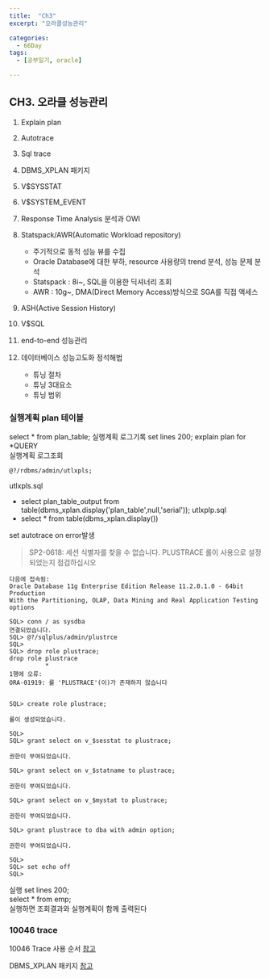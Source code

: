 ```yaml
---
title:  "Ch3"
excerpt: "오라클성능관리"

categories:
  - 66Day
tags:
  - [공부일기, oracle]

---
```


## CH3. 오라클 성능관리

1. Explain plan

2. Autotrace

3. Sql trace

4. DBMS_XPLAN 패키지

5. V$SYSSTAT

6. V$SYSTEM_EVENT

7. Response Time Analysis 분석과 OWI

8. Statspack/AWR(Automatic Workload repository)
	- 주기적으로 동적 성능 뷰를 수집
	- Oracle Database에 대한 부하, resource 사용량의 trend 분석, 성능 문제 분석
	- Statspack : 8i~, SQL을 이용한 딕셔너리 조회
	- AWR : 10g~, DMA(Direct Memory Access)방식으로 SGA를 직접 액세스
	
9. ASH(Active Session History)

10. V$SQL

11. end-to-end 성능관리

12. 데이터베이스 성능고도화 정석해법
	- 튜닝 절차
	- 튜닝 3대요소
	- 튜닝 범위
	
	


### 실행계획 plan 테이블
select * from plan_table;
실행계획 로그기록
set lines 200;
explain plan for *QUERY  
실행계획 로그조회
```
@?/rdbms/admin/utlxpls;
```
utlxpls.sql
- select plan_table_output from table(dbms_xplan.display('plan_table',null,'serial'));
utlxplp.sql 
- select * from table(dbms_xplan.display())  

set autotrace on error발생
> SP2-0618: 세션 식별자를 찾을 수 없습니다. PLUSTRACE 롤이 사용으로 설정되었는지 점검하십시오

```
다음에 접속됨:
Oracle Database 11g Enterprise Edition Release 11.2.0.1.0 - 64bit Production
With the Partitioning, OLAP, Data Mining and Real Application Testing options

SQL> conn / as sysdba
연결되었습니다.
SQL> @?/sqlplus/admin/plustrce
SQL>
SQL> drop role plustrace;
drop role plustrace
          *
1행에 오류:
ORA-01919: 롤 'PLUSTRACE'(이)가 존재하지 않습니다


SQL> create role plustrace;

롤이 생성되었습니다.

SQL>
SQL> grant select on v_$sesstat to plustrace;

권한이 부여되었습니다.

SQL> grant select on v_$statname to plustrace;

권한이 부여되었습니다.

SQL> grant select on v_$mystat to plustrace;

권한이 부여되었습니다.

SQL> grant plustrace to dba with admin option;

권한이 부여되었습니다.

SQL>
SQL> set echo off
SQL>

```

실행
set lines 200;  
select * from emp;  
실행하면 조회결과와 실행계획이 함께 출력된다

### 10046 trace
10046 Trace 사용 순서 [참고](http://www.gurubee.net/lecture/2130)  

DBMS_XPLAN 패키지 [참고](http://wiki.gurubee.net/pages/viewpage.action?pageId=23429144)